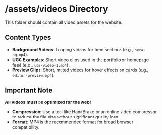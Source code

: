 # /assets/videos Directory

This folder should contain all video assets for the website.

## Content Types

- **Background Videos**: Looping videos for hero sections (e.g., `hero-bg.mp4`).
- **UGC Examples**: Short video clips used in the portfolio or homepage feed (e.g., `ugc-video-1.mp4`).
- **Preview Clips**: Short, muted videos for hover effects on cards (e.g., `editor-preview.mp4`).

## Important Note

**All videos must be optimized for the web!**
- **Compression**: Use a tool like HandBrake or an online video compressor to reduce the file size without significant quality loss.
- **Format**: MP4 is the recommended format for broad browser compatibility.
